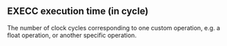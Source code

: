 ## EXECC execution time (in cycle)

The number of clock cycles corresponding to one custom operation, e.g. a float operation, or another specific operation.
